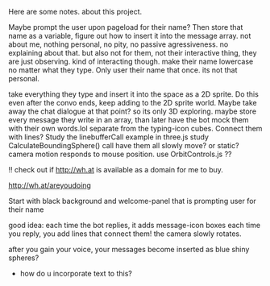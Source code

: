 Here are some notes. about this project.

Maybe prompt the user upon pageload for their name?
Then store that name as a variable, figure out how to insert it into the message array.
not about me, nothing personal, no pity, no passive agressiveness. no explaining about that.
but also not for them, not their interactive thing, they are just observing. kind of interacting though.
make their name lowercase no matter what they type. Only user their name that once. its not that personal.

take everything they type and insert it into the space as a 2D sprite.
Do this even after the convo ends, keep adding to the 2D sprite world.
Maybe take away the chat dialogue at that point? so its only 3D exploring.
maybe store every message they write in an array, than later have the bot mock
them with their own words.lol
separate from the typing-icon cubes.
Connect them with lines? Study the linebufferCall example in three.js
study CalculateBoundingSphere() call
have them all slowly move? or static?
camera motion responds to mouse position.
use OrbitControls.js  ??

!! check out if http://wh.at is available as a domain for me to buy.

http://wh.at/areyoudoing

Start with black background and welcome-panel that is prompting user for their name

good idea: each time the bot replies, it adds message-icon boxes
each time you reply, you add lines that connect them!
the camera slowly rotates.

after you gain your voice, your messages become inserted as blue shiny spheres?
- how do u incorporate text to this?
